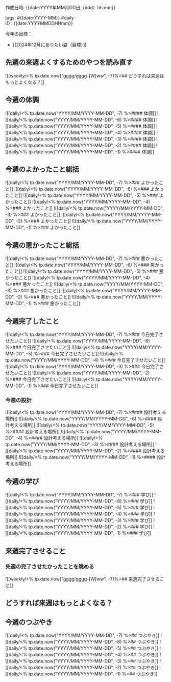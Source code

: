 作成日時: {{date:YYYY年MM月DD日（ddd）hh:mm}}  

tags: #{{date:YYYY-MM}} #daily  
ID : {{date:YYYYMMDDHHmm}}

今年の目標：  
- [[2024年12月にありたい姿（目標）]]
## 先週の来週よくするためのやつを読み直す
![[weekly/<% tp.date.now("gggg/gggg-[W]ww", -7)%>## どうすれば来週はもっとよくなる？]]

## 今週の体調
![[daily/<% tp.date.now("YYYY/MM/YYYY-MM-DD", -7) %>#### 体調]]
![[daily/<% tp.date.now("YYYY/MM/YYYY-MM-DD", -6) %>#### 体調]]
![[daily/<% tp.date.now("YYYY/MM/YYYY-MM-DD", -5) %>#### 体調]]
![[daily/<% tp.date.now("YYYY/MM/YYYY-MM-DD", -4) %>#### 体調]]
![[daily/<% tp.date.now("YYYY/MM/YYYY-MM-DD", -3) %>#### 体調]]
![[daily/<% tp.date.now("YYYY/MM/YYYY-MM-DD", -2) %>#### 体調]]
![[daily/<% tp.date.now("YYYY/MM/YYYY-MM-DD", -1) %>#### 体調]]

## 今週のよかったこと総括
![[daily/<% tp.date.now("YYYY/MM/YYYY-MM-DD", -7) %>### よかったこと]]
![[daily/<% tp.date.now("YYYY/MM/YYYY-MM-DD", -6) %>### よかったこと]]
![[daily/<% tp.date.now("YYYY/MM/YYYY-MM-DD", -5) %>### よかったこと]]
![[daily/<% tp.date.now("YYYY/MM/YYYY-MM-DD", -4) %>### よかったこと]]
![[daily/<% tp.date.now("YYYY/MM/YYYY-MM-DD", -3) %>### よかったこと]]
![[daily/<% tp.date.now("YYYY/MM/YYYY-MM-DD", -2) %>### よかったこと]]
![[daily/<% tp.date.now("YYYY/MM/YYYY-MM-DD", -1) %>### よかったこと]]

## 今週の悪かったこと総括
![[daily/<% tp.date.now("YYYY/MM/YYYY-MM-DD", -7) %>### 悪かったこと]]
![[daily/<% tp.date.now("YYYY/MM/YYYY-MM-DD", -6) %>### 悪かったこと]]
![[daily/<% tp.date.now("YYYY/MM/YYYY-MM-DD", -5) %>### 悪かったこと]]
![[daily/<% tp.date.now("YYYY/MM/YYYY-MM-DD", -4) %>### 悪かったこと]]
![[daily/<% tp.date.now("YYYY/MM/YYYY-MM-DD", -3) %>### 悪かったこと]]
![[daily/<% tp.date.now("YYYY/MM/YYYY-MM-DD", -2) %>### 悪かったこと]]
![[daily/<% tp.date.now("YYYY/MM/YYYY-MM-DD", -1) %>### 悪かったこと]]

## 今週完了したこと
![[daily/<% tp.date.now("YYYY/MM/YYYY-MM-DD", -7) %>### 今日完了させたいこと]]
![[daily/<% tp.date.now("YYYY/MM/YYYY-MM-DD", -6) %>### 今日完了させたいこと]]
![[daily/<% tp.date.now("YYYY/MM/YYYY-MM-DD", -5) %>### 今日完了させたいこと]]
![[daily/<% tp.date.now("YYYY/MM/YYYY-MM-DD", -4) %>### 今日完了させたいこと]]
![[daily/<% tp.date.now("YYYY/MM/YYYY-MM-DD", -3) %>### 今日完了させたいこと]]
![[daily/<% tp.date.now("YYYY/MM/YYYY-MM-DD", -2) %>### 今日完了させたいこと]]
![[daily/<% tp.date.now("YYYY/MM/YYYY-MM-DD", -1) %>### 今日完了させたいこと]]

### 今週の設計
![[daily/<% tp.date.now("YYYY/MM/YYYY-MM-DD", -7) %>#### 設計考える場所]]
![[daily/<% tp.date.now("YYYY/MM/YYYY-MM-DD", -6) %>#### 設計考える場所]]
![[daily/<% tp.date.now("YYYY/MM/YYYY-MM-DD", -5) %>#### 設計考える場所]]
![[daily/<% tp.date.now("YYYY/MM/YYYY-MM-DD", -4) %>#### 設計考える場所]]
![[daily/<% tp.date.now("YYYY/MM/YYYY-MM-DD", -3) %>#### 設計考える場所]]
![[daily/<% tp.date.now("YYYY/MM/YYYY-MM-DD", -2) %>#### 設計考える場所]]
![[daily/<% tp.date.now("YYYY/MM/YYYY-MM-DD", -1) %>#### 設計考える場所]]

## 今週の学び
![[daily/<% tp.date.now("YYYY/MM/YYYY-MM-DD", -7) %>### 学び]]
![[daily/<% tp.date.now("YYYY/MM/YYYY-MM-DD", -6) %>### 学び]]
![[daily/<% tp.date.now("YYYY/MM/YYYY-MM-DD", -5) %>### 学び]]
![[daily/<% tp.date.now("YYYY/MM/YYYY-MM-DD", -4) %>### 学び]]
![[daily/<% tp.date.now("YYYY/MM/YYYY-MM-DD", -3) %>### 学び]]
![[daily/<% tp.date.now("YYYY/MM/YYYY-MM-DD", -2) %>### 学び]]
![[daily/<% tp.date.now("YYYY/MM/YYYY-MM-DD", -1) %>### 学び]]
## 来週完了させること
### 先週の完了させたかったことを眺める
![[weekly/<% tp.date.now("gggg/gggg-[W]ww", -7)%>## 来週完了させること]]


## どうすれば来週はもっとよくなる？


## 今週のつぶやき
![[daily/<% tp.date.now("YYYY/MM/YYYY-MM-DD", -7) %>## つぶやき]]
![[daily/<% tp.date.now("YYYY/MM/YYYY-MM-DD", -6) %>## つぶやき]]
![[daily/<% tp.date.now("YYYY/MM/YYYY-MM-DD", -5) %>## つぶやき]]
![[daily/<% tp.date.now("YYYY/MM/YYYY-MM-DD", -4) %>## つぶやき]]
![[daily/<% tp.date.now("YYYY/MM/YYYY-MM-DD", -3) %>## つぶやき]]
![[daily/<% tp.date.now("YYYY/MM/YYYY-MM-DD", -2) %>## つぶやき]]
![[daily/<% tp.date.now("YYYY/MM/YYYY-MM-DD", -1) %>## つぶやき]]
  